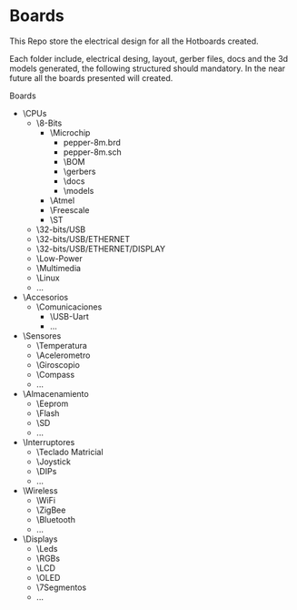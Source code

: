 Boards
======

This Repo store the electrical design for all the Hotboards created.

Each folder include, electrical desing, layout, gerber files, docs and the 3d models generated, the following structured
should mandatory. In the near future all the boards presented will created.

Boards
  + \CPUs
    + \8-Bits
      + \Microchip
        + pepper-8m.brd
        + pepper-8m.sch
        + \BOM
        + \gerbers
        + \docs
        + \models
      + \Atmel
      + \Freescale
      + \ST
    + \32-bits/USB
    + \32-bits/USB/ETHERNET
    + \32-bits/USB/ETHERNET/DISPLAY
    + \Low-Power
    + \Multimedia
    + \Linux
    + ...
  + \Accesorios
    + \Comunicaciones
      + \USB-Uart
      + ...
  + \Sensores
    + \Temperatura
    + \Acelerometro
    + \Giroscopio
    + \Compass
    + ...
  + \Almacenamiento
    + \Eeprom
    + \Flash
    + \SD
    + ...
  + \Interruptores
    + \Teclado Matricial
    + \Joystick
    + \DIPs
    + ...
  + \Wireless
    + \WiFi
    + \ZigBee
    + \Bluetooth
    + ...
  + \Displays
    + \Leds
    + \RGBs
    + \LCD
    + \OLED
    + \7Segmentos 
    + ...

